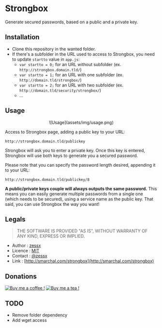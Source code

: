 Strongbox
=========

Generate secured passwords, based on a public and a private key.

Installation
------------
- Clone this repository in the wanted folder.
- If there's a subfolder in the URL used to access to Strongbox, you need to update `startto` value in `app.js`:
    - `var startto = 0;` for an URL without subfolder (ex. `http://strongbox.domain.tld/`)
    - `var startto = 1;` for an URL with one subfolder (ex. `http://domain.tld/strongbox/`)
    - `var startto = 2;` for an URL with two subfolder (ex. `http://domain.tld/security/strongbox/`)
    - ...

Usage
-----
<center>![Usage](assets/img/usage.png)</center>

Access to Strongbox page, adding a public key to your URL: 
    
    http://strongbox.domain.tld/publickey

Strongbox will ask you to enter a private key. Once this key is entered, Strongbox will use both keys to generate you a secured password.

Please note that you can specify the password length desired, appending it to your URL:

    http://strongbox.domain.tld/publickey/8

**A public/private keys couple will always outputs the same password.** This means you can easily generate multiple passwords from a single one (which needs to be secured), using a service name as the public key. That said, you can use Strongbox the way you want!

Legals
------

> THE SOFTWARE IS PROVIDED "AS IS", WITHOUT WARRANTY OF ANY KIND, EXPRESS OR IMPLIED.

- Author : [zessx](https://github.com/zessx)
- Licence : [MIT](http://opensource.org/licenses/MIT) 
- Contact : [@zessx](https://twitter.com/zessx)
- Link  : [http://smarchal.com/strongbox](http://smarchal.com/strongbox)

Donations
---------

[![Buy me a coffee !](http://doc.smarchal.com/bmac)](https://www.paypal.com/cgi-bin/webscr?cmd=_donations&business=KTYWBM9HJMMSE&lc=FR&item_name=Buy%20a%20coffee%20to%20zessx%20%28Samuel%20Marchal%29&currency_code=EUR&bn=PP%2dDonationsBF%3abmac%3aNonHosted) [![Buy me a tea !](http://doc.smarchal.com/bmat)](https://www.paypal.com/cgi-bin/webscr?cmd=_donations&business=KTYWBM9HJMMSE&lc=FR&item_name=Buy%20a%20tea%20to%20zessx%20%28Samuel%20Marchal%29&currency_code=EUR&bn=PP%2dDonationsBF%3abmac%3aNonHosted)

                
TODO
----
- Remove folder dependency
- Add wget access